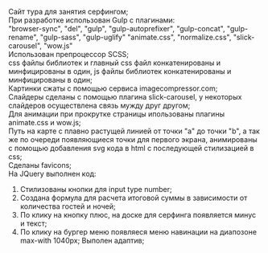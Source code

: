Сайт тура для занятия серфингом;  
При разработке использован Gulp c плагинами:  
  "browser-sync",
  "del",
  "gulp",
  "gulp-autoprefixer",
  "gulp-concat",
  "gulp-rename",
  "gulp-sass",
  "gulp-uglify"
  "animate.css",
  "normalize.css",
  "slick-carousel",
  "wow.js"  
Использован препроцессор SCSS;  
css файлы библиотек и главный css файл конкатенированы и минфицированы в один, js файлы библиотек конкатенированы и минфицированы в один;  
Картинки сжаты с помощью сервиса imagecompressor.com;  
Слайдеры сделаны с помощью плагина slick-carousel, у некоторых слайдеров осуществлена связь мужду друг другом;  
Для анимации при прокрутке страницы ипользованы плагины animate.css и wow.js;  
Путь на карте с плавно растущей линией от точки "a" до точки "b", а так же по очереди появляющиеся точки для первого экрана, анимированы c помощью добавления svg кода в html с последующей стилизацией в css;    
Сделаны favicons;  
На JQuery выполнен код:  
  1) Стилизованы кнопки для input type number;
  2) Создана формула для расчета итоговой суммы в зависимости от количества гостей и ночей;
  3) По клику на кнопку плюс, на доске для серфинга появляется минус и текст;
  4) По клику на бургер меню появляеся меню навинации на диапозоне max-with 1040px;
Выполен адаптив;